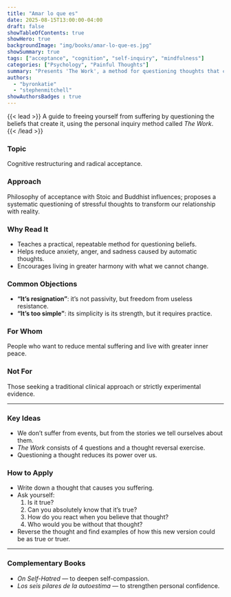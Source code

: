 ```yaml
---
title: "Amar lo que es"
date: 2025-08-15T13:00:00-04:00
draft: false
showTableOfContents: true
showHero: true
backgroundImage: "img/books/amar-lo-que-es.jpg"
showSummary: true
tags: ["acceptance", "cognition", "self-inquiry", "mindfulness"]
categories: ["Psychology", "Painful Thoughts"]
summary: "Presents 'The Work', a method for questioning thoughts that cause suffering and opening up to reality as it is."
authors:
  - "byronkatie"
  - "stephenmitchell"
showAuthorsBadges : true
---
```


{{< lead >}}
A guide to freeing yourself from suffering by questioning the beliefs that create it, using the personal inquiry method called *The Work*.
{{< /lead >}}

### Topic
Cognitive restructuring and radical acceptance.

### Approach
Philosophy of acceptance with Stoic and Buddhist influences; proposes a systematic questioning of stressful thoughts to transform our relationship with reality.

### Why Read It
* Teaches a practical, repeatable method for questioning beliefs.
* Helps reduce anxiety, anger, and sadness caused by automatic thoughts.
* Encourages living in greater harmony with what we cannot change.

### Common Objections
- **“It’s resignation”**: it’s not passivity, but freedom from useless resistance.
- **“It’s too simple”**: its simplicity is its strength, but it requires practice.

### For Whom
People who want to reduce mental suffering and live with greater inner peace.

### Not For
Those seeking a traditional clinical approach or strictly experimental evidence.

---

### Key Ideas
- We don’t suffer from events, but from the stories we tell ourselves about them.
- *The Work* consists of 4 questions and a thought reversal exercise.
- Questioning a thought reduces its power over us.

### How to Apply
- Write down a thought that causes you suffering.
- Ask yourself:  
  1. Is it true?  
  2. Can you absolutely know that it’s true?  
  3. How do you react when you believe that thought?  
  4. Who would you be without that thought?  
- Reverse the thought and find examples of how this new version could be as true or truer.

---

### Complementary Books
- *On Self-Hatred* — to deepen self-compassion.
- *Los seis pilares de la autoestima* — to strengthen personal confidence.
